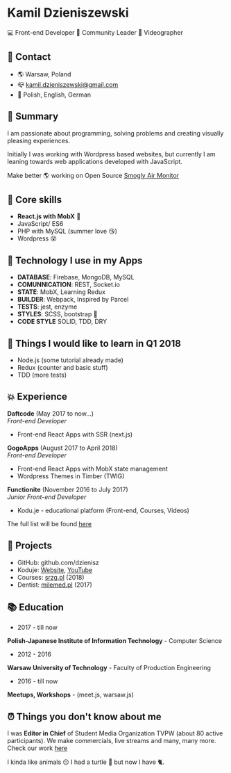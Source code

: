 # Kamil Dzieniszewski
💻 Front-end Developer 
🥤 Community Leader
🎥 Videographer

## 📱 Contact

- 🌎 Warsaw, Poland
- 📪 kamil.dzieniszewski@gmail.com
- 🙊 Polish, English, German

## 📃 Summary

I am passionate about programming, solving problems and creating visually pleasing experiences.

Initially I was working with Wordpress based websites, but currently I am leaning towards web applications developed with JavaScript.

Make better 🌎 working on Open Source [Smogly Air Monitor](https://github.com/SmoglyAirMonitor)

## 🥌 Core skills
- **React.js with MobX** 🎉
- JavaScript/ ES6
- PHP with MySQL (summer love 😘)
- Wordpress 😵

## 🚀 Technology I use in my Apps
- **DATABASE**: Firebase, MongoDB, MySQL
- **COMUNNICATION**: REST, Socket.io
- **STATE**: MobX, Learning Redux
- **BUILDER**: Webpack, Inspired by Parcel
- **TESTS**: jest, enzyme
- **STYLES**: SCSS, bootstrap 🤔
- **CODE STYLE** SOLID, TDD, DRY

## 🙌 Things I would like to learn in Q1 2018
- Node.js (some tutorial already made)
- Redux (counter and basic stuff)
- TDD (more tests)

## 💥 Experience

**Daftcode** (May 2017 to now...)  
*Front-end Developer*
- Front-end React Apps with SSR (next.js)

**GogoApps** (August 2017 to April 2018)  
*Front-end Developer*
- Front-end React Apps with MobX state management
- Wordpress Themes in Timber (TWIG)


**Functionite** (November 2016 to July 2017)   
*Junior Front-end Developer*
- Kodu.je - educational platform (Front-end, Courses, Videos)

The full list will be found [here](https://www.linkedin.com/in/dzieniszewski/)

## 🥤 Projects
- GitHub: github.com/dzienisz
- Koduje: [Website](http://www.kodu.je/), [YouTube](https://www.youtube.com/c/koduje)
- Courses: [srzg.pl](https://szkolarzemioslgastronomicznych.pl/) (2018)
- Dentist: [milemed.pl](http://www.milemed.pl) (2017)

## 📚 Education

- 2017 - till now

**Polish-Japanese Institute of Information Technology** - Computer Science
- 2012 - 2016

**Warsaw University of Technology** - Faculty of Production Engineering

- 2016 - till now

**Meetups, Workshops** - (meet.js, warsaw.js)

## ⏰ Things you don't know about me

I was **Editor in Chief** of Student Media Organization TVPW (about 80 active participants).
We make commercials, live streams and many, many more. Check our work [here](http://www.tvpw.pl)

I kinda like animals 😐 I had a turtle 🐢 but now I have 🐈.